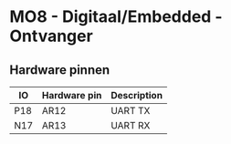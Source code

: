 # MO8 - Digitaal/Embedded - Ontvanger

## Hardware pinnen
| IO | Hardware pin | Description |
| --- | --- | --- |
| P18 | AR12 | UART TX |
| N17 | AR13 | UART RX |